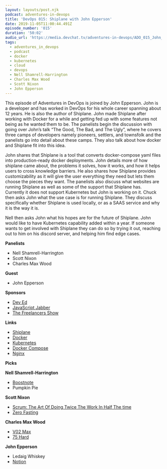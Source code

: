 ```yaml
---
layout: layouts/post.njk
podcast: adventures-in-devops
title: 'DevOps 015: Shiplane with John Epperson'
date: 2019-11-05T11:00:44.491Z
episode_number: '015'
duration: '50:02'
audio_url: 'https://media.devchat.tv/adventures-in-devops/ADO_015_John_Epperson.mp3'
tags:
  - adventures_in_devops
  - podcast
  - docker
  - kubernetes
  - cloud
  - devops
  - Nell Shamrell-Harrington
  - Charles Max Wood
  - Scott Nixon
  - John Epperson
---
```

This episode of Adventures in DevOps is joined by John Epperson. John is a developer and has worked in DevOps for his whole career spanning about 12 years. He is also the author of Shiplane. John made Shiplane after working with Docker for a while and getting fed up with some features not being as he wanted them to be. The panelists begin the discussion with going over John’s talk “The Good, The Bad, and The Ugly”, where he covers three camps of developers namely pioneers, settlers, and townsfolk and the panelists go into detail about these camps. They also talk about how docker and Shiplane fit into this idea. 

John shares that Shiplane is a tool that converts docker-compose yaml files into production-ready docker deployments. John details more of how shiplane came about, the problems it solves, how it works, and how it helps users to cross knowledge barriers. He also shares how Shiplane provides customizability as it will give the user everything they need but lets them choose the pieces they want. The panelists also discuss what websites are running Shiplane as well as some of the support that Shiplane has. Currently it does not support Kubernetes but John is working on it. Chuck then asks John what the use case is for running Shiplane. They discuss specifically whether Shiplane is used locally, or as a SAAS service and why it is the way it is. 

Nell then asks John what his hopes are for the future of Shiplane. John would like to have Kubernetes capability added within a year. If someone wants to get involved with Shiplane they can do so by trying it out, reaching out to him on his discord server, and helping him find edge cases. 

**Panelists**



*   Nell Shamrell-Harrington
*   Scott Nixon
*   Charles Max Wood

**Guest**



*   John Epperson	

**Sponsors**



*   [Dev Ed](https://devchat.tv/dev-ed/)
*   [JavaScript Jabber](https://devchat.tv/js-jabber/)
*   [The Freelancers Show](https://devchat.tv/freelancers/)

**Links**



*   [Shiplane](https://github.com/kirillian/shiplane)
*   [Docker](https://www.docker.com/)
*   [Kubernetes](https://kubernetes.io/)
*   [Docker Compose](https://docs.docker.com/compose/)
*   [Nginx](https://www.nginx.com/)

**Picks**

**Nell Shamrell-Harrington**



*   [Boostnote](https://boostnote.io/index.html)
*   Pumpkin Pie

**Scott Nixon**



*   [Scrum: The Art Of Doing Twice The Work In Half The time](https://www.amazon.com/Scrum-Doing-Twice-Work-Half/dp/038534645X?tag=donorsclicks-20)
*   [Zero Fasting](https://zerofasting.com/)

**Charles Max Wood**



*   [V02 Max](https://korr.com/products/cardiocoach-vo2-max-app/)
*   [75 Hard](https://andyfrisella.com/blogs/mfceo-project-podcast/75hard-a-75-day-tactical-guide-to-winning-the-war-with-yourself-with-andy-frisella-mfceo291)

**John Epperson**



*   Ledaig Whiskey
*   [Notion](https://www.notion.so/)
